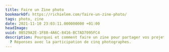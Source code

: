 ```yaml
---
title: Faire un Zine photo
bookmarkOf: https://richielem.com/faire-un-zine-photo/
tags: photo, zine
date: 2021-11-10 23:03:11.000000000 +01:00
headImage:
uuid: 0B529A2E-1F88-4A6C-8416-BC7AD7095FC4
description: Pourquoi et comment faire un zine pour partager vos projets photographiques
  ? Réponses avec la participation de cinq photographes.
---
```

